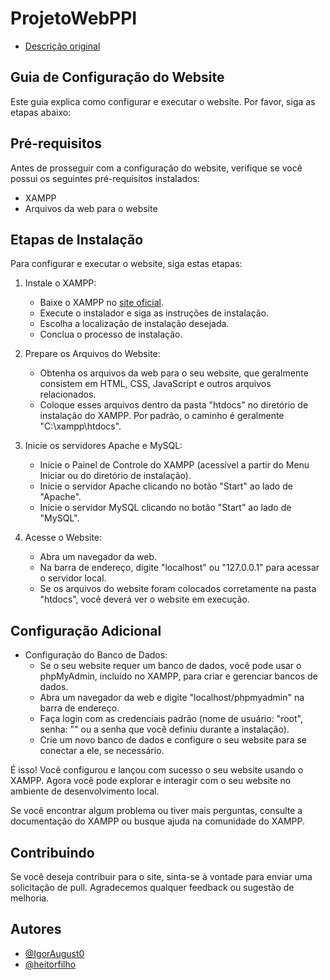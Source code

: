 # ProjetoWebPPI

- [Descrição original](PPI-ProjetoWeb-Anuncios-2023.pdf)

## Guia de Configuração do Website

Este guia explica como configurar e executar o website. Por favor, siga as etapas abaixo:

## Pré-requisitos

Antes de prosseguir com a configuração do website, verifique se você possui os seguintes pré-requisitos instalados:

- XAMPP
- Arquivos da web para o website

## Etapas de Instalação

Para configurar e executar o website, siga estas etapas:

1. Instale o XAMPP:
   - Baixe o XAMPP no [site oficial](<https://www.apachefriends.org/index.html>).
   - Execute o instalador e siga as instruções de instalação.
   - Escolha a localização de instalação desejada.
   - Conclua o processo de instalação.

2. Prepare os Arquivos do Website:
   - Obtenha os arquivos da web para o seu website, que geralmente consistem em HTML, CSS, JavaScript e outros arquivos relacionados.
   - Coloque esses arquivos dentro da pasta "htdocs" no diretório de instalação do XAMPP. Por padrão, o caminho é geralmente "C:\xampp\htdocs".

3. Inicie os servidores Apache e MySQL:
   - Inicie o Painel de Controle do XAMPP (acessível a partir do Menu Iniciar ou do diretório de instalação).
   - Inicie o servidor Apache clicando no botão "Start" ao lado de "Apache".
   - Inicie o servidor MySQL clicando no botão "Start" ao lado de "MySQL".

4. Acesse o Website:
   - Abra um navegador da web.
   - Na barra de endereço, digite "localhost" ou "127.0.0.1" para acessar o servidor local.
   - Se os arquivos do website foram colocados corretamente na pasta "htdocs", você deverá ver o website em execução.

## Configuração Adicional

- Configuração do Banco de Dados:
  - Se o seu website requer um banco de dados, você pode usar o phpMyAdmin, incluído no XAMPP, para criar e gerenciar bancos de dados.
  - Abra um navegador da web e digite "localhost/phpmyadmin" na barra de endereço.
  - Faça login com as credenciais padrão (nome de usuário: "root", senha: "" ou a senha que você definiu durante a instalação).
  - Crie um novo banco de dados e configure o seu website para se conectar a ele, se necessário.

É isso! Você configurou e lançou com sucesso o seu website usando o XAMPP. Agora você pode explorar e interagir com o seu website no ambiente de desenvolvimento local.

Se você encontrar algum problema ou tiver mais perguntas, consulte a documentação do XAMPP ou busque ajuda na comunidade do XAMPP.

## Contribuindo

Se você deseja contribuir para o site, sinta-se à vontade para enviar uma solicitação de pull. Agradecemos qualquer feedback ou sugestão de melhoria.

## Autores

- [@IgorAugust0](https://github.com/IgorAugust0)
- [@heitorfilho](https://github.com/heitorfilho)
